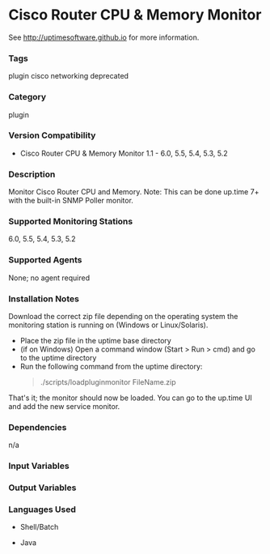 # Cisco Router CPU & Memory Monitor

See http://uptimesoftware.github.io for more information.

### Tags 
 plugin   cisco   networking   deprecated  

### Category

plugin

### Version Compatibility


  
* Cisco Router CPU & Memory Monitor 1.1 - 6.0, 5.5, 5.4, 5.3, 5.2
  


### Description
Monitor Cisco Router CPU and Memory.
Note: This can be done up.time 7+ with the built-in SNMP Poller monitor.


### Supported Monitoring Stations

6.0, 5.5, 5.4, 5.3, 5.2

### Supported Agents
None; no agent required

### Installation Notes
<p>Download the correct zip file depending on the operating system the monitoring station is running on (Windows or Linux/Solaris).</p>

<ul>
<li>Place the zip file in the uptime base directory</li>
<li>(if on Windows) Open a command window (Start > Run > cmd) and go to the uptime directory</li>
<li>Run the following command from the uptime directory:

<blockquote><p>./scripts/loadpluginmonitor FileName.zip</p></blockquote></li>
</ul>


<p>That's it; the monitor should now be loaded. You can go to the up.time UI and add the new service monitor.</p>


### Dependencies
<p>n/a</p>


### Input Variables


### Output Variables



### Languages Used

* Shell/Batch

* Java

